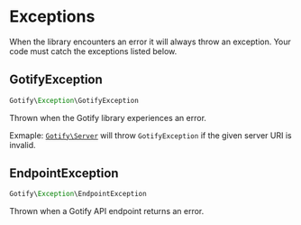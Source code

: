# Exceptions

When the library encounters an error it will always throw an exception. Your code must catch the exceptions listed below.

## GotifyException
```PHP
Gotify\Exception\GotifyException
```

Thrown when the Gotify library experiences an error.

Exmaple: [`Gotify\Server`](..\src\Gotify\Server.php) will throw `GotifyException` if the given server URI is invalid.

## EndpointException 
```PHP
Gotify\Exception\EndpointException
```

Thrown when a Gotify API endpoint returns an error.